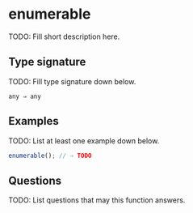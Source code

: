 # enumerable

TODO: Fill short description here.

## Type signature

TODO: Fill type signature down below.

```
any ⇒ any
```

## Examples

TODO: List at least one example down below.

```javascript
enumerable(); // ⇒ TODO
```

## Questions

TODO: List questions that may this function answers.
